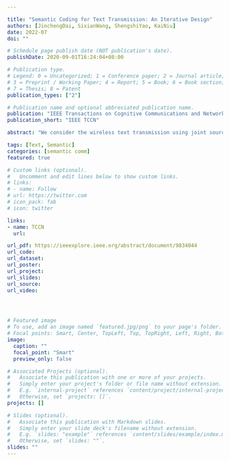 ```yaml
---

title: "Semantic Coding for Text Transmission: An Iterative Design"
authors: [JinchengDai, SixianWang, ShengshiYao, KaiNiu]
date: 2022-07
doi: ""

# Schedule page publish date (NOT publication's date).
publishDate: 2020-09-01T16:24:04+08:00

# Publication type.
# Legend: 0 = Uncategorized; 1 = Conference paper; 2 = Journal article;
# 3 = Preprint / Working Paper; 4 = Report; 5 = Book; 6 = Book section;
# 7 = Thesis; 8 = Patent
publication_types: ["2"]

# Publication name and optional abbreviated publication name.
publication: "IEEE Transactions on Cognitive Communications and Networking"
publication_short: "IEEE TCCN"

abstract: "We consider the wireless text transmission using joint source-channel coding (JSCC). Classical source coding only considers the syntactic information based on probabilistic models, ignoring the meaning of source messages. Neural network based joint source and channel coders handle the source semantic information more efficiently. However, existing semantic transmission using end-to-end neural networks do not generalize well under varying channel conditions. To tackle this, we propose a semi-neural framework with an iterative architecture, named iterative semantic JSCC (IS-JSCC). Specifically, at each iteration, the remaining semantics is extracted from the intermediate decoded text and is then used as a priori information for the channel decoder in the next iteration. Instead of reconstructing text explicitly, we synthesize the semantics of candidate words in the embedding space, weighted by their posterior probability. This soft semantic synthesis alleviates the error propagation and reduces the complexity of iterative decoding as well. Results show that compared to full-neural designs, the proposed framework can improve the quality of text reconstruction by joint iterative decoding and exhibit better robustness over wireless channels. "

tags: [Text, Semantic]
categories: [semantic comm]
featured: true

# Custom links (optional).
#   Uncomment and edit lines below to show custom links.
# links:
# - name: Follow
# url: https://twitter.com
# icon_pack: fab
# icon: twitter

links:
- name: TCCN
  url:

url_pdf: https://ieeexplore.ieee.org/abstract/document/9834044
url_code: 
url_dataset:
url_poster:
url_project: 
url_slides:
url_source: 
url_video:




# Featured image
# To use, add an image named `featured.jpg/png` to your page's folder. 
# Focal points: Smart, Center, TopLeft, Top, TopRight, Left, Right, BottomLeft, Bottom, BottomRight.
image:
  caption: ""
  focal_point: "Smart"
  preview_only: false

# Associated Projects (optional).
#   Associate this publication with one or more of your projects.
#   Simply enter your project's folder or file name without extension.
#   E.g. `internal-project` references `content/project/internal-project/index.md`.
#   Otherwise, set `projects: []`.
projects: []

# Slides (optional).
#   Associate this publication with Markdown slides.
#   Simply enter your slide deck's filename without extension.
#   E.g. `slides: "example"` references `content/slides/example/index.md`.
#   Otherwise, set `slides: ""`.
slides: ""
---
```

